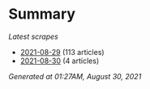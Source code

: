 # Summary
*Latest scrapes*
* [2021-08-29](https://github.com/nuuuwan/news_lk/blob/data/news_lk.2021-08-29.json) (113 articles)
* [2021-08-30](https://github.com/nuuuwan/news_lk/blob/data/news_lk.2021-08-30.json) (4 articles)

*Generated at 01:27AM, August 30, 2021*